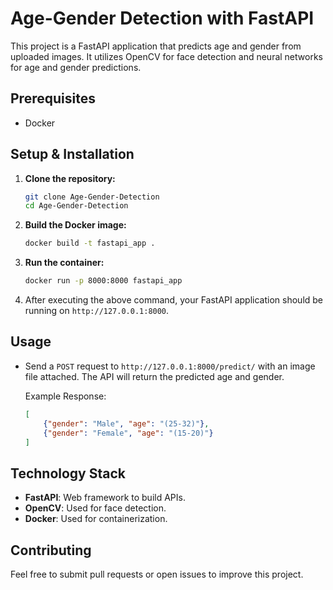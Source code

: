 

# Age-Gender Detection with FastAPI

This project is a FastAPI application that predicts age and gender from uploaded images. It utilizes OpenCV for face detection and neural networks for age and gender predictions.

## Prerequisites

- Docker

## Setup & Installation

1. **Clone the repository:**

   ```bash
   git clone Age-Gender-Detection
   cd Age-Gender-Detection
   ```

2. **Build the Docker image:**

   ```bash
   docker build -t fastapi_app .
   ```

3. **Run the container:**

   ```bash
   docker run -p 8000:8000 fastapi_app
   ```

4. After executing the above command, your FastAPI application should be running on `http://127.0.0.1:8000`.

## Usage

- Send a `POST` request to `http://127.0.0.1:8000/predict/` with an image file attached. The API will return the predicted age and gender.

  Example Response:
  ```json
  [
      {"gender": "Male", "age": "(25-32)"},
      {"gender": "Female", "age": "(15-20)"}
  ]
  ```

## Technology Stack

- **FastAPI**: Web framework to build APIs.
- **OpenCV**: Used for face detection.
- **Docker**: Used for containerization.

## Contributing

Feel free to submit pull requests or open issues to improve this project.


